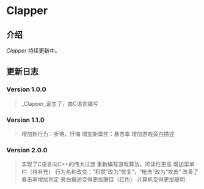# Clapper

## 介绍
_Clapper_ 持续更新中。

## 更新日志
### Version 1.0.0
>_Clapper_诞生了，由C语言编写

### Version 1.1.0
>增加新行为：祈祷，忏悔
>增加新属性：暴击率
>增加游戏旁白描述

### Version 2.0.0
>实现了C语言向C++的伟大过渡
>重新编写游戏算法，可读性更高
>增加菜单栏（待补充）
>行为名称改变：“积攒”改为“恢复”，“枪击”改为“攻击”
>改善了暴击率增加判定
>旁白描述变得更加醒目（红色）
>计算机变得更加聪明


